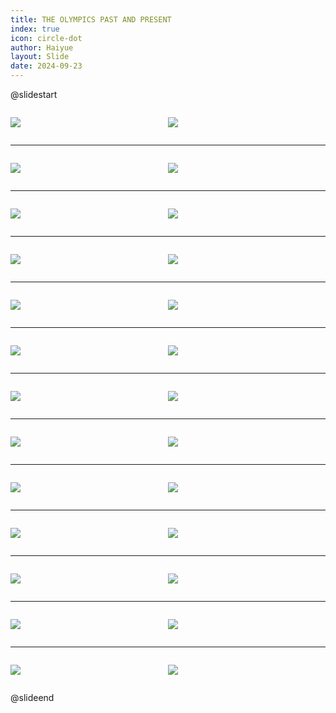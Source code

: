 ```yaml
---
title: THE OLYMPICS PAST AND PRESENT
index: true
icon: circle-dot
author: Haiyue
layout: Slide
date: 2024-09-23
---
```

 
@slidestart

<div style="display:flex">
<div style="flex:1">

![](/reading/english/Level-Z/THE%20OLYMPICS%20PAST%20AND%20PRESENT/001.webp)
</div>
<div style="flex:1">

![](/reading/english/Level-Z/THE%20OLYMPICS%20PAST%20AND%20PRESENT/002.webp)
</div>
</div>

---

<div style="display:flex">
<div style="flex:1">

![](/reading/english/Level-Z/THE%20OLYMPICS%20PAST%20AND%20PRESENT/003.webp)
</div>
<div style="flex:1">

![](/reading/english/Level-Z/THE%20OLYMPICS%20PAST%20AND%20PRESENT/004.webp)
</div>
</div>

---

<div style="display:flex">
<div style="flex:1">

![](/reading/english/Level-Z/THE%20OLYMPICS%20PAST%20AND%20PRESENT/005.webp)
</div>
<div style="flex:1">

![](/reading/english/Level-Z/THE%20OLYMPICS%20PAST%20AND%20PRESENT/006.webp)
</div>
</div>

---

<div style="display:flex">
<div style="flex:1">

![](/reading/english/Level-Z/THE%20OLYMPICS%20PAST%20AND%20PRESENT/007.webp)
</div>
<div style="flex:1">

![](/reading/english/Level-Z/THE%20OLYMPICS%20PAST%20AND%20PRESENT/008.webp)
</div>
</div>

---

<div style="display:flex">
<div style="flex:1">

![](/reading/english/Level-Z/THE%20OLYMPICS%20PAST%20AND%20PRESENT/009.webp)
</div>
<div style="flex:1">

![](/reading/english/Level-Z/THE%20OLYMPICS%20PAST%20AND%20PRESENT/010.webp)
</div>
</div>

---

<div style="display:flex">
<div style="flex:1">

![](/reading/english/Level-Z/THE%20OLYMPICS%20PAST%20AND%20PRESENT/011.webp)
</div>
<div style="flex:1">

![](/reading/english/Level-Z/THE%20OLYMPICS%20PAST%20AND%20PRESENT/012.webp)
</div>
</div>

---

<div style="display:flex">
<div style="flex:1">

![](/reading/english/Level-Z/THE%20OLYMPICS%20PAST%20AND%20PRESENT/013.webp)
</div>
<div style="flex:1">

![](/reading/english/Level-Z/THE%20OLYMPICS%20PAST%20AND%20PRESENT/014.webp)
</div>
</div>

---

<div style="display:flex">
<div style="flex:1">

![](/reading/english/Level-Z/THE%20OLYMPICS%20PAST%20AND%20PRESENT/015.webp)
</div>
<div style="flex:1">

![](/reading/english/Level-Z/THE%20OLYMPICS%20PAST%20AND%20PRESENT/016.webp)
</div>
</div>

---

<div style="display:flex">
<div style="flex:1">

![](/reading/english/Level-Z/THE%20OLYMPICS%20PAST%20AND%20PRESENT/017.webp)
</div>
<div style="flex:1">

![](/reading/english/Level-Z/THE%20OLYMPICS%20PAST%20AND%20PRESENT/018.webp)
</div>
</div>

---

<div style="display:flex">
<div style="flex:1">

![](/reading/english/Level-Z/THE%20OLYMPICS%20PAST%20AND%20PRESENT/019.webp)
</div>
<div style="flex:1">

![](/reading/english/Level-Z/THE%20OLYMPICS%20PAST%20AND%20PRESENT/020.webp)
</div>
</div>

---

<div style="display:flex">
<div style="flex:1">

![](/reading/english/Level-Z/THE%20OLYMPICS%20PAST%20AND%20PRESENT/021.webp)
</div>
<div style="flex:1">

![](/reading/english/Level-Z/THE%20OLYMPICS%20PAST%20AND%20PRESENT/022.webp)
</div>
</div>

---

<div style="display:flex">
<div style="flex:1">

![](/reading/english/Level-Z/THE%20OLYMPICS%20PAST%20AND%20PRESENT/023.webp)
</div>
<div style="flex:1">

![](/reading/english/Level-Z/THE%20OLYMPICS%20PAST%20AND%20PRESENT/024.webp)
</div>
</div>

---

<div style="display:flex">
<div style="flex:1">

![](/reading/english/Level-Z/THE%20OLYMPICS%20PAST%20AND%20PRESENT/025.webp)
</div>
<div style="flex:1">

![](/reading/english/Level-Z/THE%20OLYMPICS%20PAST%20AND%20PRESENT/026.webp)
</div>
</div>

@slideend